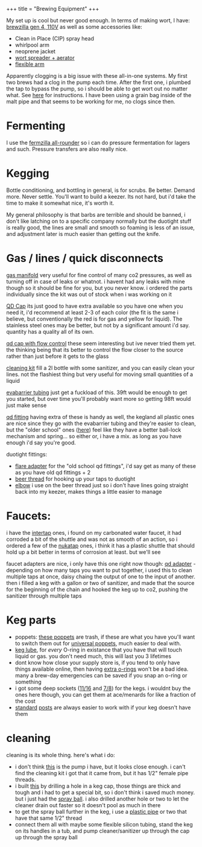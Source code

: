 +++
title = "Brewing Equipment"
+++

My set up is cool but never good enough. In terms of making wort, I have:
[brewzilla gen 4, 110V](https://www.morebeer.com/products/gen-4-brewzilla-grain-brewing-system-integrated-pump-includes-wort-chiller-wifi-bluetooth-rapt-35l-925g-110v-1.html)
as well as some accessories like:
- Clean in Place (CIP) spray head
- whirlpool arm
- neoprene jacket
- [wort spreader + aerator](https://www.morebeer.com/products/kegland-sergeant-sparge-head-wort-speader-aerator.html)
- [flexible arm](https://www.morebeer.com/products/stainless-flexi-arm-flexible-recirculation-brewzilla-315-long-12-hex-nut.html)

Apparently clogging is a big issue with these all-in-one systems. My first two brews had a clog in the pump each time. After the first one, i plumbed the tap
to bypass the pump, so i should be able to get wort out no matter what. See [here](https://www.olbryggning.se/media/multicase/documents/manualer/brewzilla%20gen%204/brewzilla%2035l%20gen%204%20instruction%20manual%20eng.pdf) for instructions.
I have been using a grain bag inside of the malt pipe and that seems to be working for me, no clogs since then.

# Fermenting

I use the [fermzilla all-rounder](https://www.morebeer.com/products/fermzilla-rounder-30-pressure-brewing-kit.html) so i can do pressure
fermentation for lagers and such. Pressure transfers are also really nice.

# Kegging
Bottle conditioning, and bottling in general, is for scrubs. Be better. Demand more. Never settle. You'll want to build a keezer.
Its not hard, but i'd take the time to make it somewhat nice, it's worth it.

My general philosophy is that barbs are terrible and should be banned, i don't like latching on to a specific company normally
but the duotight stuff is really good, the lines are small and smooth so foaming is less of an issue, and adjustment later is
much easier than getting out the knife.

# Gas / lines / quick disconnects
[gas manifold](https://www.morebeer.com/products/duotight-draft-regulator-board-gas-manifold-4.html) 
very useful for fine control of many co2 pressures, as well as turning off in case of leaks or whatnot.
i havent had any leaks with mine though so it should be fine for you, but you never know. i ordered the
parts individually since the kit was out of stock when i was working on it

[QD Cap](https://www.morebeer.com/products/carbonation-line-cleaning-ball-lock-cap-plastic.html)
its just good to have extra available so you have one when you need it, i'd recommend at least 2-3 of each color
(the fit is the same i believe, but conventionally the red is for gas and yellow for liquid). The stainless steel
ones may be better, but not by a significant amount i'd say. quantity has a quality all of its own.

[qd cap with flow control](https://www.morebeer.com/products/duotight-flow-control-ball-lock-quick-disconnect-qd-beverage-8-mm.html)
these seem interesting but ive never tried them yet. the thinking being that its better to control the flow closer to the
source rather than just before it gets to the glass

[cleaning kit](https://www.morebeer.com/products/ball-lock-line-cleaning-kit-mini-party-pump.html)
fill a 2l bottle with some sanitizer, and you can easily clean your lines. not the flashiest thing but very useful
for moving small quantities of a liquid

[evabarrier tubing](https://www.morebeer.com/products/eva-barrier-double-wall-tubing-532-4-mm-id-516-8-od-placeholder.html)
just get a fuckload of this. 39ft would be enough to get you started, but over time you'll probably want more so getting 98ft would just make sense

[qd fitting](https://www.morebeer.com/products/duotight-ball-lock-quick-disconnect-qd-beverage-8-mm.html)
having extra of these is handy as well, the kegland all plastic ones are nice since they go with the evabarrier tubing and they're
easier to clean, but the "older school" ones ([here](https://www.morebeer.com/products/cm-becker-ball-lock-disconnect-beverage-flare.html))
feel like they have a better ball-lock mechanism and spring... so either or, i have a mix. as long as you have enough i'd say you're good.

duotight fittings:
- [flare adapter](https://www.morebeer.com/products/duotight-pushin-fitting-8-mm-516-14-flare.html) for the "old school qd fittings", i'd say get as many of these as you have old qd fittings + 2
- [beer thread](https://www.morebeer.com/products/duotight-pushin-fitting-8-mm-516-58-fpt.html) for hooking up your taps to duotight
- [elbow](https://www.morebeer.com/products/duotight-8mm-516-male-elbow.html) i use on the beer thread just so i don't have lines going straight back into my keezer, makes things a little easier to manage

# Faucets:
i have the [intertap](https://www.morebeer.com/products/intertap-beer-faucet-stainless-steel.html) ones, i found on my carbonated
water faucet, it had corroded a bit of the shuttle and was not as smooth of an action, so i ordered a few of the
[nukatap](https://www.morebeer.com/products/nukatap-beer-faucet-stainless-steel.html) ones, i think it has a plastic shuttle
that should hold up a bit better in terms of corrosion at least. but we'll see

faucet adapters are nice, i only have this one right now though:
[qd adapter](https://www.morebeer.com/products/intertap-beer-faucet-parts-ball-lock-spout.html) - depending on how many taps you want to put together,
i used this to clean multiple taps at once, daisy chaing the output of one to the input of another. then i filled a keg with a gallon or two
of sanitizer, and made that the source for the beginning of the chain and hooked the keg up to co2, pushing the sanitizer through multiple taps

# Keg parts
- poppets: [these poppets](https://www.morebeer.com/products/firestone-keg-poppet-ball-lock.html) are trash, if these are what you have
you'll want to switch them out for [universal poppets](https://www.morebeer.com/products/homebrew-keg-poppet-universal.html), much easier
to deal with.
- [keg lube](https://www.morebeer.com/products/cip-film-keg-lube-4-oz.html), for _every_ O-ring in existance that you have that will touch liquid or gas. you don't need much, this will last you 3 lifetimes
- dont know how close your supply store is, if you tend to only have things available online, then having [extra o-rings](https://www.morebeer.com/products/rebuild-kit-corny-kegs.html) won't be a bad idea. many a brew-day emergencies can be saved if you snap an o-ring or something
- i got some deep sockets ([11/16](https://www.morebeer.com/products/deep-socket-body-connects-1116.html) and [7/8](https://www.morebeer.com/products/deep-socket-body-connects-78-12-point.html)) for the kegs. i wouldnt buy the ones here though, you can get them at ace/menards for like a fraction of the cost
- [standard](https://www.morebeer.com/products/ball-lock-bev-keg-post-2-pack-komos.html) [posts](https://www.morebeer.com/products/ball-lock-gas-keg-post-2-pack-komos.html) are always easier to work with if your keg doesn't have them

# cleaning
cleaning is its whole thing. here's what i do:
- i don't think [this](https://www.morebeer.com/products/submersible-pump-800-gph.html) is the pump i have, but it looks close enough. i can't find the cleaning kit i got that it came from, but it has 1/2" female pipe threads.
- i built [this](https://www.morebeer.com/products/blichmann-fermenator-cip-spray-ball-kit.html) by drilling a hole in a keg cap, those things are thick and tough and i had to get a special bit, so i don't think i saved much money. but i just had the [spray ball](https://www.morebeer.com/products/blichmann-universal-cip-spray-ball.html). i also drilled another hole or two to let the cleaner drain out faster so it doesn't pool as much in there
- to get the spray ball further in the keg, i use a [plastic pipe](https://www.acehardware.com/departments/plumbing/pipe-fittings/plastic-fittings/44076) or two that have that same 1/2" thread
- connect them all with maybe some flexible silicon tubing, stand the keg on its handles in a tub, and pump cleaner/sanitizer up through the cap up through the spray ball
